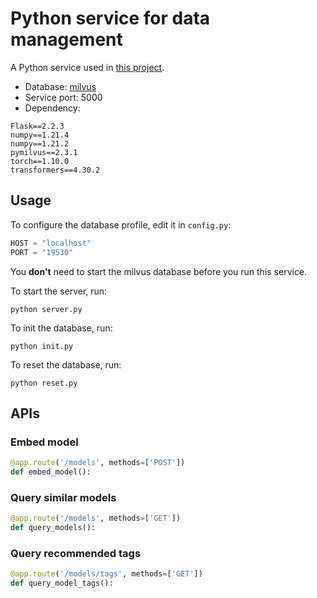 # Python service for data management

A Python service used in [this project](https://github.com/1772692215/ist_data_management.git).

- Database: [milvus](https://milvus.io)
- Service port: 5000
- Dependency:

```
Flask==2.2.3
numpy==1.21.4
numpy==1.21.2
pymilvus==2.3.1
torch==1.10.0
transformers==4.30.2
```


## Usage

To configure the database profile, edit it in `config.py`:

```python
HOST = "localhost"
PORT = "19530"
```

You **don't** need to start the milvus database before you run this service.

To start the server, run:

```shell
python server.py
```

To init the database, run:

```shell
python init.py
```


To reset the database, run:

```shell
python reset.py
```

## APIs

### Embed model

```python
@app.route('/models', methods=['POST'])
def embed_model():
```

### Query similar models

```python
@app.route('/models', methods=['GET'])
def query_models():
```

### Query recommended tags

```python
@app.route('/models/tags', methods=['GET'])
def query_model_tags():
```